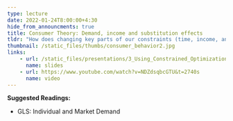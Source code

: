 ```yaml
---
type: lecture
date: 2022-01-24T8:00:00+4:30
hide_from_announcments: true
title: Consumer Theory: Demand, income and substitution effects
tldr: "How does changing key parts of our constraints (time, income, and prices) impacts our decisions?"
thumbnail: /static_files/thumbs/consumer_behavior2.jpg
links: 
    - url: /static_files/presentations/3_Using_Constrained_Optimization.pdf
      name: slides
    - url: https://www.youtube.com/watch?v=NDZdsqbcGTU&t=2740s
      name: video
---
```

**Suggested Readings:**
- GLS: Individual and Market Demand


